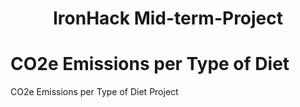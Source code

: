 # <center> IronHack Mid-term-Project 
# CO2e Emissions per Type of Diet <center/>
CO2e Emissions per Type of Diet Project
